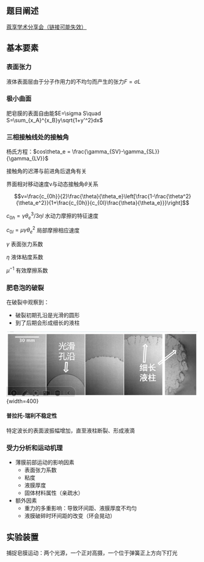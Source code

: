 ## 题目阐述

[蔻享学术分享会（链接可能失效）](https://www.koushare.com/live/details/34439)

## 基本要素

### 表面张力

液体表面层由于分子作用力的不均匀而产生的张力$F=\sigma L$

### 极小曲面

肥皂膜的表面自由能$E=\sigma S\quad S=\sum_{x_A}^{x_B}y\sqrt{1+y'^2}dx$

### 三相接触线处的接触角

杨氏方程：$cos\theta_e = \frac{\gamma_{SV}-\gamma_{SL}}{\gamma_{LV}}$

接触角的迟滞与前进角后退角有关

界面相对移动速度v与动态接触角$\theta$关系

$$v=\frac{c_{0h}}{2}\frac{\theta}{\theta_e}\left[\frac{1-\frac{\theta^2}{\theta_e^2}}{1+\frac{c_{0h}}{c_{0l}\frac{\theta}{\theta_e}}}\right]$$

$c_{0h}=\gamma\theta_e^3/3\eta l$ 水动力摩擦的特征速度

$c_{0l}=\mu\gamma\theta_e^2$ 局部摩擦相应速度

$\gamma$ 表面张力系数

$\eta$ 液体粘度系数

$\mu^{-1}$ 有效摩擦系数

### 肥皂泡的破裂

在破裂中观察到：

- 破裂初期孔沿是光滑的圆形
- 到了后期会形成细长的液柱

![img](./../images/../../images/feizao1-1.png){width=400}

#### 普拉托-瑞利不稳定性

特定波长的表面波振幅增加，直至液柱断裂、形成液滴

### 受力分析和运动机理

- 薄膜前部运动的影响因素
    - 表面张力系数
    - 粘度
    - 液膜厚度
    - 固体材料属性（亲疏水）
- 额外因素
    - 重力的多重影响：导致环间距、液膜厚度不均匀
    - 液膜破碎时环间距的改变（环会晃动）

## 实验装置

捕捉皂膜运动：两个光源，一个正对高摄，一个位于弹簧正上方向下打光


